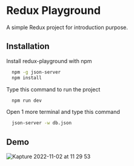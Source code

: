 # Redux Playground

A simple Redux project for introduction purpose.

## Installation

Install redux-playground with npm

```bash
  npm -g json-server
  npm install
```

Type this command to run the project

```bash
  npm run dev
```

Open 1 more terminal and type this command

```bash
  json-server -w db.json
```

## Demo

![Kapture 2022-11-02 at 11 29 53](https://user-images.githubusercontent.com/30463526/199398434-d39ac0c1-5e1b-4bec-ad89-8af38f2d3920.gif)
